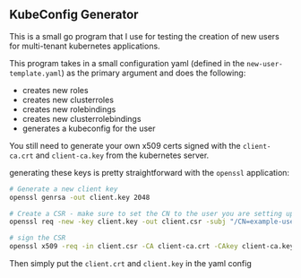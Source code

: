 ## KubeConfig Generator

This is a small go program that I use for testing the creation of new users for multi-tenant kubernetes applications.

This program takes in a small configuration yaml (defined in the `new-user-template.yaml`) as the primary argument and does the following:

- creates new roles
- creates new clusterroles
- creates new rolebindings
- creates new clusterrolebindings
- generates a kubeconfig for the user

You still need to generate your own x509 certs signed with the `client-ca.crt` and `client-ca.key` from the kubernetes server.

generating these keys is pretty straightforward with the `openssl` application:

```bash
# Generate a new client key
openssl genrsa -out client.key 2048

# Create a CSR - make sure to set the CN to the user you are setting up
openssl req -new -key client.key -out client.csr -subj "/CN=example-user"

# sign the CSR 
openssl x509 -req -in client.csr -CA client-ca.crt -CAkey client-ca.key -CAcreateserial -out client.crt -days 365 -sha256
```

Then simply put the `client.crt` and `client.key` in the yaml config

